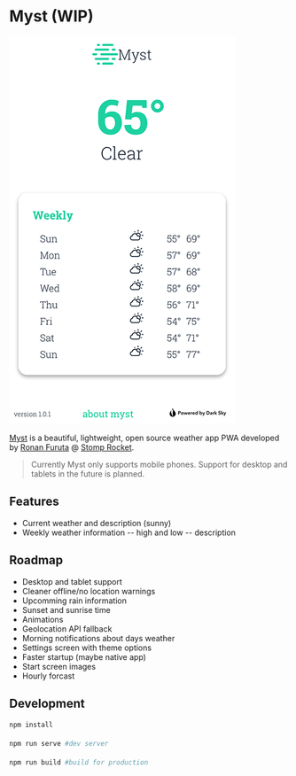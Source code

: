 # Myst (WIP)

![Myst home screen](./screenshot.PNG)

[Myst](https://myst.stomprocket.io) is a beautiful, lightweight, open source weather app PWA developed by [Ronan Furuta](https://brainstormincstudio.com) @ [Stomp Rocket](https://stomprocket.io).

> Currently Myst only supports mobile phones. Support for desktop and tablets in the future is planned.

## Features

- Current weather and description (sunny)
- Weekly weather information
  -- high and low
  -- description

## Roadmap

- Desktop and tablet support
- Cleaner offline/no location warnings
- Upcomming rain information
- Sunset and sunrise time
- Animations
- Geolocation API fallback
- Morning notifications about days weather
- Settings screen with theme options
- Faster startup (maybe native app)
- Start screen images
- Hourly forcast

## Development

```bash
npm install

npm run serve #dev server

npm run build #build for production
```
